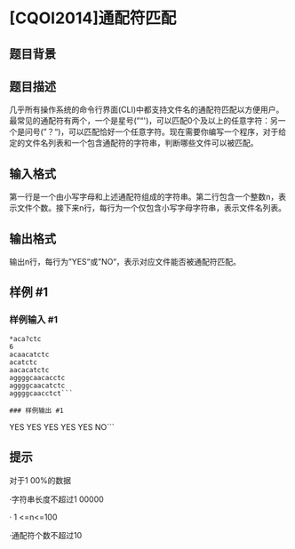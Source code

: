 # [CQOI2014]通配符匹配

## 题目背景



## 题目描述

几乎所有操作系统的命令行界面(CLI)中都支持文件名的通配符匹配以方便用户。最常见的通配符有两个，一个是星号(”“')，可以匹配0个及以上的任意字符：另一个是问号(”？“)，可以匹配恰好一个任意字符。现在需要你编写一个程序，对于给定的文件名列表和一个包含通配符的字符串，判断哪些文件可以被匹配。


## 输入格式

第一行是一个由小写字母和上述通配符组成的字符串。第二行包含一个整数n，表示文件个数。接下来n行，每行为一个仅包含小写字母字符串，表示文件名列表。


## 输出格式

输出n行，每行为”YES“或”NO“，表示对应文件能否被通配符匹配。


## 样例 #1

### 样例输入 #1
```
*aca?ctc
6
acaacatctc
acatctc
aacacatctc
aggggcaacacctc
aggggcaacatctc
aggggcaacctct```

### 样例输出 #1

```
YES
YES
YES
YES
YES
NO```

## 提示

对于1 00%的数据

  &middot;字符串长度不超过1 00000

  &middot;  1 <=n<=100

&middot;通配符个数不超过10

